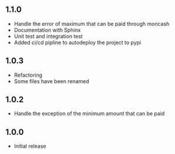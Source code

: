 ## 1.1.0
* Handle the error of maximum that can be paid through moncash
* Documentation with Sphinx
* Unit test and integration test
* Added ci/cd pipline to autodeploy the project to pypi

## 1.0.3
* Refactoring
* Some files have been renamed 

## 1.0.2
* Handle the exception of the minimum amount that can be paid

## 1.0.0
* Initial release